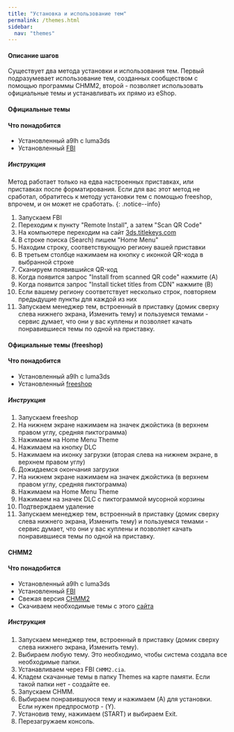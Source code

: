 ```yaml
---
title: "Установка и использование тем"
permalink: /themes.html
sidebar:
  nav: "themes"
---
```


#### <a name="steps" />Описание шагов

Существует два метода установки и использования тем. Первый подразумевает использование тем, созданных сообществом с помощью программы CHMM2, второй - позволяет использовать официальные темы и устанавливать их прямо из eShop. 

#### <a name="eshop_themes" />Официальные темы

#### <a name="what_need" />Что понадобится

+ Установленный a9lh с luma3ds 
+ Установленный [FBI](fbi)

##### <a name="instructions" />Инструкция

Метод работает только на едва настроенных приставках, или приставках после форматирования. Если для вас этот метод не сработал, обратитесь к методу установки тем с помощью freeshop, впрочем, и он может не сработать. 
{: .notice--info}

1. Запускаем FBI
2. Переходим к пункту "Remote Install", а затем "Scan QR Code"
3. На компьютере переходим на сайт [3ds.titlekeys.com](https://3ds.titlekeys.com/)
4. В строке поиска (Search) пишем "Home Menu"
5. Находим строку, соответствующую региону вашей приставки
6. В третьем столбце нажимаем на кнопку с иконкой QR-кода в выбранной строке
7. Сканируем появившийся QR-код
8. Когда появится запрос "Install from scanned QR code" нажмите (A)
9. Когда появится запрос "Install ticket titles from CDN" нажмите (B)
10. Если вашему региону соответствует несколько строк, повторяем предыдущие пункты для каждой из них
11. Запускаем менеджер тем, встроенный в приставку (домик сверху слева нижнего экрана, Изменить тему) и пользуемся темами - сервис думает, что они у вас куплены и позволяет качать понравившиеся темы по одной на приставку.

#### <a name="eshop_themes_f" />Официальные темы (freeshop)

#### <a name="what_need_f" />Что понадобится

+ Установленный a9lh с luma3ds 
+ Установленный [freeshop](installing-arm9loaderhax#part10)

##### <a name="instructions_f" />Инструкция

1. Запускаем freeshop
2. На нижнем экране нажимаем на значек джойстика (в верхнем правом углу, средняя пиктограмма)
3. Нажимаем на Home Menu Theme
4. Нажимаем на кнопку DLC
5. Нажимаем на иконку загрузки (вторая слева на нижнем экране, в верхнем правом углу)
6. Дожидаемся окончания загрузки
7. На нижнем экране нажимаем на значек джойстика (в верхнем правом углу, средняя пиктограмма)
3. Нажимаем на Home Menu Theme
9. Нажимаем на значек DLC с пиктограммой мусорной корзины
10. Подтверждаем удаление
11. Запускаем менеджер тем, встроенный в приставку (домик сверху слева нижнего экрана, Изменить тему) и пользуемся темами - сервис думает, что они у вас куплены и позволяет качать понравившиеся темы по одной на приставку.

#### <a name="chmm2" />CHMM2

#### <a name="what_need2" />Что понадобится

+ Установленный a9lh с luma3ds 
+ Установленный [FBI](fbi)
+ Свежая версия [CHMM2](http://rinnegatamante.it/site/3ds_hbs.php)
+ Скачиваем необходимые темы с этого [сайта](https://3dsthem.es/)

##### <a name="instructions2" />Инструкция

1. Запускаем менеджер тем, встроенный в приставку (домик сверху слева нижнего экрана, Изменить тему).
2. Выбираем любую тему. Это необходимо, чтобы система создала все необходимые папки. 
3. Устанавливаем через FBI `CHMM2.cia`.
4. Кладем скачанные темы в папку Themes на карте памяти. Если такой папки нет - создайте ее.
5. Запускаем CHMM.
6. Выбираем понравившуюся тему и нажимаем (A) для установки. Если нужен предпросмотр - (Y).
7. Установив тему, нажимаем (START) и выбираем Exit.
8. Перезагружаем консоль. 